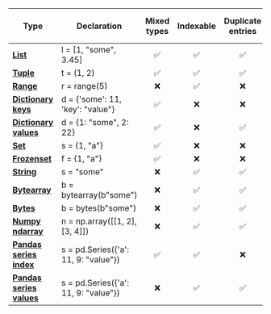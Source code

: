 | Type                                                                                                      | Declaration                          | Mixed types | Indexable | Duplicate entries | Fixed element order | Hashed | Mutable |
| --------------------------------------------------------------------------------------------------------- | ------------------------------------ | :---------: | :-------: | :---------------: | :-----------------: | :----: | :-----: |
| [**List**](https://docs.python.org/3/library/stdtypes.html#list)                                          | l = [1, "some", 3.45]                |      ✅      |     ✅     |         ✅         |          ✅          |   ❌    |    ✅    |
| [**Tuple**](https://docs.python.org/3/library/stdtypes.html#tuple)                                        | t = (1, 2)                           |      ✅      |     ✅     |         ✅         |          ✅          |   ❌    |    ❌    |
| [**Range**](https://docs.python.org/3/library/stdtypes.html#range)                                        | r = range(5)                         |      ❌      |     ✅     |         ❌         |          ✅          |   ❌    |    ❌    |
| [**Dictionary keys**](https://docs.python.org/3/library/stdtypes.html#dict)                               | d = {'some': 11, 'key': "value"}     |      ✅      |     ❌     |         ❌         |          ❌          |   ✅    |    ✅    |
| [**Dictionary values**](https://docs.python.org/3/library/stdtypes.html#dict)                             | d = {1: "some", 2: 22}               |      ✅      |     ❌     |         ✅         |       by key        |   ❌    |    ✅    |
| [**Set**](https://docs.python.org/3/library/stdtypes.html#set)                                            | s = {1, "a"}                         |      ✅      |     ❌     |         ❌         |          ❌          |   ✅    |    ✅    |
| [**Frozenset**](https://docs.python.org/3/library/stdtypes.html#frozenset)                                | f = {1, "a"}                         |      ✅      |     ❌     |         ❌         |          ❌          |   ✅    |    ❌    |
| [**String**](https://docs.python.org/3/library/stdtypes.html#textseq)                                     | s = "some"                           |      ❌      |     ✅     |         ✅         |          ✅          |   ❌    |    ❌    |
| [**Bytearray**](https://docs.python.org/3/library/stdtypes.html#bytearray-objects)                        | b = bytearray(b"some")               |      ❌      |     ✅     |         ✅         |          ✅          |   ❌    |    ✅    |
| [**Bytes**](https://docs.python.org/3/library/stdtypes.html#bytes-objects)                                | b = bytes(b"some")                   |      ❌      |     ✅     |         ✅         |          ✅          |   ❌    |    ❌    |
| [**Numpy ndarray**](https://numpy.org/doc/stable/reference/generated/numpy.ndarray.html)                  | n = np.array([[1, 2], [3, 4]])       |      ❌      |     ✅     |         ✅         |          ✅          |   ❌    |    ✅    |
| [**Pandas series index**](https://pandas.pydata.org/pandas-docs/stable/reference/api/pandas.Series.html)  | s = pd.Series({'a': 11, 9: "value"}) |      ✅      |     ✅     |         ❌         |          ❌          |   ✅    |    ✅    |
| [**Pandas series values**](https://pandas.pydata.org/pandas-docs/stable/reference/api/pandas.Series.html) | s = pd.Series({'a': 11, 9: "value"}) |      ❌      |     ✅     |         ✅         |      by index       |   ❌    |    ✅    |
